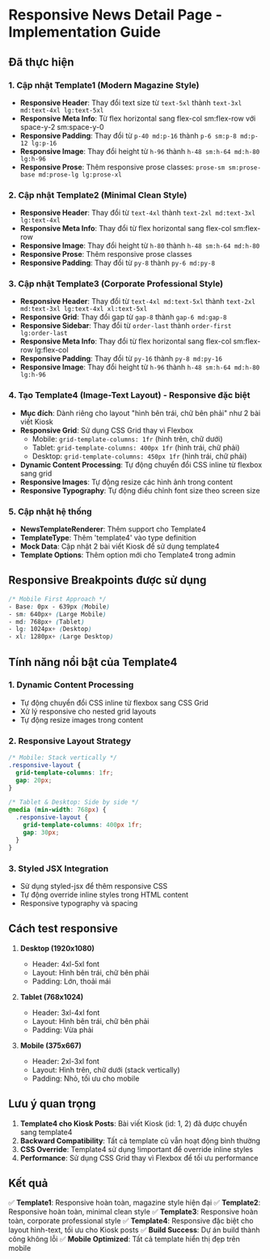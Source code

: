 # Responsive News Detail Page - Implementation Guide

## Đã thực hiện

### 1. Cập nhật Template1 (Modern Magazine Style)

- **Responsive Header**: Thay đổi text size từ `text-5xl` thành `text-3xl md:text-4xl lg:text-5xl`
- **Responsive Meta Info**: Từ flex horizontal sang flex-col sm:flex-row với space-y-2 sm:space-y-0
- **Responsive Padding**: Thay đổi từ `p-40 md:p-16` thành `p-6 sm:p-8 md:p-12 lg:p-16`
- **Responsive Image**: Thay đổi height từ `h-96` thành `h-48 sm:h-64 md:h-80 lg:h-96`
- **Responsive Prose**: Thêm responsive prose classes: `prose-sm sm:prose-base md:prose-lg lg:prose-xl`

### 2. Cập nhật Template2 (Minimal Clean Style)

- **Responsive Header**: Thay đổi từ `text-4xl` thành `text-2xl md:text-3xl lg:text-4xl`
- **Responsive Meta Info**: Thay đổi từ flex horizontal sang flex-col sm:flex-row
- **Responsive Image**: Thay đổi height từ `h-80` thành `h-48 sm:h-64 md:h-80`
- **Responsive Prose**: Thêm responsive prose classes
- **Responsive Padding**: Thay đổi từ `py-8` thành `py-6 md:py-8`

### 3. Cập nhật Template3 (Corporate Professional Style)

- **Responsive Header**: Thay đổi từ `text-4xl md:text-5xl` thành `text-2xl md:text-3xl lg:text-4xl xl:text-5xl`
- **Responsive Grid**: Thay đổi gap từ `gap-8` thành `gap-6 md:gap-8`
- **Responsive Sidebar**: Thay đổi từ `order-last` thành `order-first lg:order-last`
- **Responsive Meta Info**: Thay đổi từ flex horizontal sang flex-col sm:flex-row lg:flex-col
- **Responsive Padding**: Thay đổi từ `py-16` thành `py-8 md:py-16`
- **Responsive Image**: Thay đổi height từ `h-96` thành `h-48 sm:h-64 md:h-80 lg:h-96`

### 4. Tạo Template4 (Image-Text Layout) - Responsive đặc biệt

- **Mục đích**: Dành riêng cho layout "hình bên trái, chữ bên phải" như 2 bài viết Kiosk
- **Responsive Grid**: Sử dụng CSS Grid thay vì Flexbox
  - Mobile: `grid-template-columns: 1fr` (hình trên, chữ dưới)
  - Tablet: `grid-template-columns: 400px 1fr` (hình trái, chữ phải)
  - Desktop: `grid-template-columns: 450px 1fr` (hình trái, chữ phải)
- **Dynamic Content Processing**: Tự động chuyển đổi CSS inline từ flexbox sang grid
- **Responsive Images**: Tự động resize các hình ảnh trong content
- **Responsive Typography**: Tự động điều chỉnh font size theo screen size

### 5. Cập nhật hệ thống

- **NewsTemplateRenderer**: Thêm support cho Template4
- **TemplateType**: Thêm 'template4' vào type definition
- **Mock Data**: Cập nhật 2 bài viết Kiosk để sử dụng template4
- **Template Options**: Thêm option mới cho Template4 trong admin

## Responsive Breakpoints được sử dụng

```css
/* Mobile First Approach */
- Base: 0px - 639px (Mobile)
- sm: 640px+ (Large Mobile)
- md: 768px+ (Tablet)
- lg: 1024px+ (Desktop)
- xl: 1280px+ (Large Desktop)
```

## Tính năng nổi bật của Template4

### 1. Dynamic Content Processing

- Tự động chuyển đổi CSS inline từ flexbox sang CSS Grid
- Xử lý responsive cho nested grid layouts
- Tự động resize images trong content

### 2. Responsive Layout Strategy

```css
/* Mobile: Stack vertically */
.responsive-layout {
  grid-template-columns: 1fr;
  gap: 20px;
}

/* Tablet & Desktop: Side by side */
@media (min-width: 768px) {
  .responsive-layout {
    grid-template-columns: 400px 1fr;
    gap: 30px;
  }
}
```

### 3. Styled JSX Integration

- Sử dụng styled-jsx để thêm responsive CSS
- Tự động override inline styles trong HTML content
- Responsive typography và spacing

## Cách test responsive

1. **Desktop (1920x1080)**

   - Header: 4xl-5xl font
   - Layout: Hình bên trái, chữ bên phải
   - Padding: Lớn, thoải mái

2. **Tablet (768x1024)**

   - Header: 3xl-4xl font
   - Layout: Hình bên trái, chữ bên phải
   - Padding: Vừa phải

3. **Mobile (375x667)**
   - Header: 2xl-3xl font
   - Layout: Hình trên, chữ dưới (stack vertically)
   - Padding: Nhỏ, tối ưu cho mobile

## Lưu ý quan trọng

1. **Template4 cho Kiosk Posts**: Bài viết Kiosk (id: 1, 2) đã được chuyển sang template4
2. **Backward Compatibility**: Tất cả template cũ vẫn hoạt động bình thường
3. **CSS Override**: Template4 sử dụng !important để override inline styles
4. **Performance**: Sử dụng CSS Grid thay vì Flexbox để tối ưu performance

## Kết quả

✅ **Template1**: Responsive hoàn toàn, magazine style hiện đại
✅ **Template2**: Responsive hoàn toàn, minimal clean style
✅ **Template3**: Responsive hoàn toàn, corporate professional style
✅ **Template4**: Responsive đặc biệt cho layout hình-text, tối ưu cho Kiosk posts
✅ **Build Success**: Dự án build thành công không lỗi
✅ **Mobile Optimized**: Tất cả template hiển thị đẹp trên mobile

